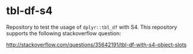# tbl-df-s4

Repository to test the usage of `dplyr::tbl_df` with S4. This repository supports the following stackoverflow question:

http://stackoverflow.com/questions/35642191/tbl-df-with-s4-object-slots
